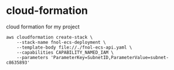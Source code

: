 # cloud-formation
cloud formation for my project 



    aws cloudformation create-stack \
    	--stack-name fnol-ecs-deployment \
    	--template-body file://./fnol-ecs-api.yaml \
    	--capabilities CAPABILITY_NAMED_IAM \
    	--parameters 'ParameterKey=SubnetID,ParameterValue=subnet-c8635893'

